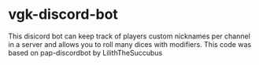 # vgk-discord-bot
This disicord bot can keep track of players custom nicknames per channel in a server and allows you to roll many dices with modifiers. This code was based on pap-discordbot by LilithTheSuccubus
